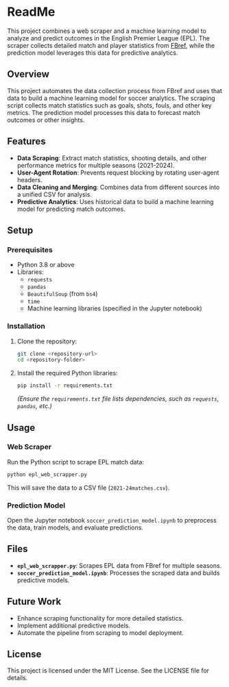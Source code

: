 # ReadMe

This project combines a web scraper and a machine learning model to analyze and predict outcomes in the English Premier League (EPL). The scraper collects detailed match and player statistics from [FBref](https://fbref.com), while the prediction model leverages this data for predictive analytics.

## Overview
This project automates the data collection process from FBref and uses that data to build a machine learning model for soccer analytics. The scraping script collects match statistics such as goals, shots, fouls, and other key metrics. The prediction model processes this data to forecast match outcomes or other insights.

## Features
- **Data Scraping**: Extract match statistics, shooting details, and other performance metrics for multiple seasons (2021-2024).
- **User-Agent Rotation**: Prevents request blocking by rotating user-agent headers.
- **Data Cleaning and Merging**: Combines data from different sources into a unified CSV for analysis.
- **Predictive Analytics**: Uses historical data to build a machine learning model for predicting match outcomes.

## Setup
### Prerequisites
- Python 3.8 or above
- Libraries:
  - `requests`
  - `pandas`
  - `BeautifulSoup` (from `bs4`)
  - `time`
  - Machine learning libraries (specified in the Jupyter notebook)

### Installation
1. Clone the repository:
   ```bash
   git clone <repository-url>
   cd <repository-folder>
   ```
2. Install the required Python libraries:
   ```bash
   pip install -r requirements.txt
   ```
   *(Ensure the `requirements.txt` file lists dependencies, such as `requests`, `pandas`, etc.)*

## Usage
### Web Scraper
Run the Python script to scrape EPL match data:
```bash
python epl_web_scrapper.py
```
This will save the data to a CSV file (`2021-24matches.csv`).

### Prediction Model
Open the Jupyter notebook `soccer_prediction_model.ipynb` to preprocess the data, train models, and evaluate predictions.

## Files
- **`epl_web_scrapper.py`**: Scrapes EPL data from FBref for multiple seasons.
- **`soccer_prediction_model.ipynb`**: Processes the scraped data and builds predictive models.

## Future Work
- Enhance scraping functionality for more detailed statistics.
- Implement additional predictive models.
- Automate the pipeline from scraping to model deployment.

## License
This project is licensed under the MIT License. See the LICENSE file for details.
